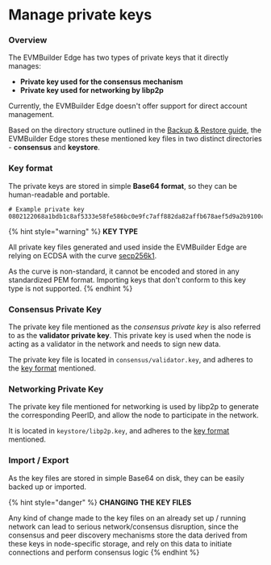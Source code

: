 # Manage private keys

### Overview

The EVMBuilder Edge has two types of private keys that it directly manages:

* **Private key used for the consensus mechanism**
* **Private key used for networking by libp2p**

Currently, the EVMBuilder Edge doesn't offer support for direct account management.

Based on the directory structure outlined in the [Backup & Restore guide](../Blockchain%20mainnet/working-with-a-node/backup-restore-node-instance.md), the EVMBuilder Edge stores these mentioned key files in two distinct directories - **consensus** and **keystore**.

### Key format

The private keys are stored in simple **Base64 format**, so they can be human-readable and portable.

```
# Example private key
0802122068a1bdb1c8af5333e58fe586bc0e9fc7aff882da82affb678aef5d9a2b9100c0
```

{% hint style="warning" %}
**KEY TYPE**

All private key files generated and used inside the EVMBuilder Edge are relying on ECDSA with the curve [secp256k1](https://en.bitcoin.it/wiki/Secp256k1).

As the curve is non-standard, it cannot be encoded and stored in any standardized PEM format. Importing keys that don't conform to this key type is not supported.
{% endhint %}

### Consensus Private Key

The private key file mentioned as the _consensus private key_ is also referred to as the **validator private key**. This private key is used when the node is acting as a validator in the network and needs to sign new data.

The private key file is located in `consensus/validator.key`, and adheres to the [key format](manage-private-keys.md) mentioned.

### Networking Private Key

The private key file mentioned for networking is used by libp2p to generate the corresponding PeerID, and allow the node to participate in the network.

It is located in `keystore/libp2p.key`, and adheres to the [key format](manage-private-keys.md) mentioned.

### Import / Export

As the key files are stored in simple Base64 on disk, they can be easily backed up or imported.

{% hint style="danger" %}
**CHANGING THE KEY FILES**

Any kind of change made to the key files on an already set up / running network can lead to serious network/consensus disruption, since the consensus and peer discovery mechanisms store the data derived from these keys in node-specific storage, and rely on this data to initiate connections and perform consensus logic
{% endhint %}

